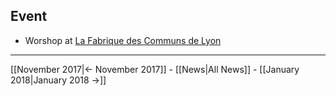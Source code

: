 <!-- LANG:EN, title="December 2017"-->

## Event
* Worshop at [La Fabrique des Communs de Lyon](https://www.facebook.com/inventaire.io/posts/1901103113489055)
 
<hr>

[[November 2017|← November 2017]] - [[News|All News]] - [[January 2018|January 2018 →]]